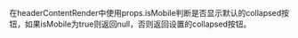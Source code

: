 在headerContentRender中使用props.isMobile判断是否显示默认的collapsed按钮，如果isMobile为true则返回null，否则返回设置的collapsed按钮。
